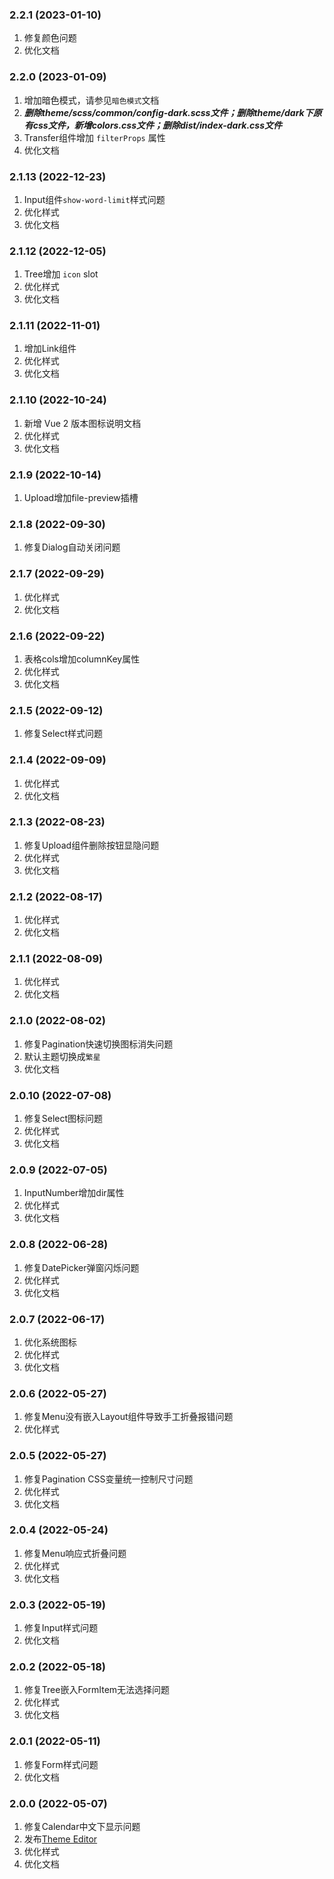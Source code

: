 ### 2.2.1 (2023-01-10)
1. 修复颜色问题
2. 优化文档

### 2.2.0 (2023-01-09)
1. 增加暗色模式，请参见`暗色模式`文档
2. ***删除theme/scss/common/config-dark.scss文件；删除theme/dark下原有css文件，新增colors.css文件；删除dist/index-dark.css文件***
3. Transfer组件增加 `filterProps` 属性
4. 优化文档

### 2.1.13 (2022-12-23)
1. Input组件`show-word-limit`样式问题
2. 优化样式
3. 优化文档

### 2.1.12 (2022-12-05)
1. Tree增加 `icon` slot
2. 优化样式
3. 优化文档

### 2.1.11 (2022-11-01)
1. 增加Link组件
2. 优化样式
3. 优化文档

### 2.1.10 (2022-10-24)
1. 新增 Vue 2 版本图标说明文档
2. 优化样式
3. 优化文档

### 2.1.9 (2022-10-14)
1. Upload增加file-preview插槽

### 2.1.8 (2022-09-30)
1. 修复Dialog自动关闭问题

### 2.1.7 (2022-09-29)
1. 优化样式
2. 优化文档

### 2.1.6 (2022-09-22)
1. 表格cols增加columnKey属性
2. 优化样式
3. 优化文档

### 2.1.5 (2022-09-12)
1. 修复Select样式问题

### 2.1.4 (2022-09-09)
1. 优化样式
2. 优化文档

### 2.1.3 (2022-08-23)
1. 修复Upload组件删除按钮显隐问题
2. 优化样式
3. 优化文档

### 2.1.2 (2022-08-17)
1. 优化样式
2. 优化文档

### 2.1.1 (2022-08-09)
1. 优化样式
2. 优化文档

### 2.1.0 (2022-08-02)
1. 修复Pagination快速切换图标消失问题
2. 默认主题切换成`繁星`
3. 优化文档

### 2.0.10 (2022-07-08)
1. 修复Select图标问题
2. 优化样式
3. 优化文档

### 2.0.9 (2022-07-05)
1. InputNumber增加dir属性
2. 优化样式
3. 优化文档

### 2.0.8 (2022-06-28)
1. 修复DatePicker弹窗闪烁问题
2. 优化样式
3. 优化文档

### 2.0.7 (2022-06-17)
1. 优化系统图标
2. 优化样式
3. 优化文档

### 2.0.6 (2022-05-27)
1. 修复Menu没有嵌入Layout组件导致手工折叠报错问题
2. 优化样式

### 2.0.5 (2022-05-27)
1. 修复Pagination CSS变量统一控制尺寸问题
2. 优化样式
3. 优化文档

### 2.0.4 (2022-05-24)
1. 修复Menu响应式折叠问题
2. 优化样式
3. 优化文档

### 2.0.3 (2022-05-19)
1. 修复Input样式问题
2. 优化文档

### 2.0.2 (2022-05-18)
1. 修复Tree嵌入FormItem无法选择问题
2. 优化样式
3. 优化文档

### 2.0.1 (2022-05-11)
1. 修复Form样式问题
2. 优化文档

### 2.0.0 (2022-05-07)
1. 修复Calendar中文下显示问题
2. 发布[Theme Editor](https://cestc-aqyj.github.io/hongluan-theme-editor)
3. 优化样式
4. 优化文档
